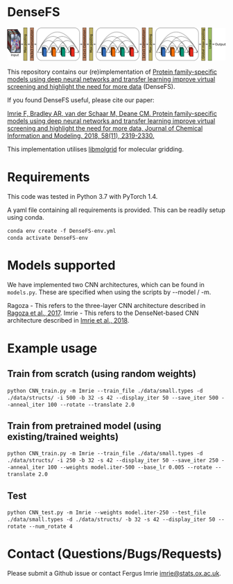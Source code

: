 # DenseFS

![](DenseFS-architecture.jpeg)

This repository contains our (re)implementation of [Protein family-specific models using deep neural networks and transfer learning improve virtual screening and highlight the need for more data](https://pubs.acs.org/doi/10.1021/acs.jcim.8b00350) (DenseFS).

If you found DenseFS useful, please cite our paper:

[Imrie F, Bradley AR, van der Schaar M, Deane CM. Protein family-specific models using deep neural networks and transfer learning improve virtual screening and highlight the need for more data, Journal of Chemical Information and Modeling. 2018, 58(11), 2319-2330.](https://pubs.acs.org/doi/10.1021/acs.jcim.8b00350)

This implementation utilises [libmolgrid](https://pubs.acs.org/doi/10.1021/acs.jcim.9b01145) for molecular gridding.

# Requirements

This code was tested in Python 3.7 with PyTorch 1.4.

A yaml file containing all requirements is provided. This can be readily setup using conda.

```
conda env create -f DenseFS-env.yml
conda activate DenseFS-env
```

# Models supported

We have implemented two CNN architectures, which can be found in `models.py`. These are specified when using the scripts by --model / -m.

Ragoza - This refers to the three-layer CNN architecture described in [Ragoza et al., 2017](https://pubs.acs.org/doi/10.1021/acs.jcim.6b00740).
Imrie - This refers to the DenseNet-based CNN architecture described in [Imrie et al., 2018](https://pubs.acs.org/doi/10.1021/acs.jcim.8b00350).

# Example usage

## Train from scratch (using random weights)
```
python CNN_train.py -m Imrie --train_file ./data/small.types -d ./data/structs/ -i 500 -b 32 -s 42 --display_iter 50 --save_iter 500 --anneal_iter 100 --rotate --translate 2.0
```

## Train from pretrained model (using existing/trained weights)
```
python CNN_train.py -m Imrie --train_file ./data/small.types -d ./data/structs/ -i 250 -b 32 -s 42 --display_iter 50 --save_iter 250 --anneal_iter 100 --weights model.iter-500 --base_lr 0.005 --rotate --translate 2.0
```

## Test
```
python CNN_test.py -m Imrie --weights model.iter-250 --test_file ./data/small.types -d ./data/structs/ -b 32 -s 42 --display_iter 50 --rotate --num_rotate 4
```

# Contact (Questions/Bugs/Requests)

Please submit a Github issue or contact Fergus Imrie [imrie@stats.ox.ac.uk](mailto:imrie@stats.ox.ac.uk).
